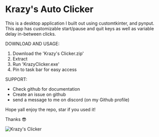 # Krazy's Auto Clicker

This is a desktop application I built out using customtkinter, and pynput. This app has customizable start/pause and quit keys as well as variable delay in-between clicks.

DOWNLOAD AND USAGE:
1. Download the 'Krazy's Clicker.zip'
2. Extract
3. Run 'KrazyClicker.exe'
4. Pin to task bar for easy access

SUPPORT:
- Check github for documentation
- Create an issue on github
- send a message to me on discord (on my Github profile)

Hope yall enjoy the repo, star if you used it!

Thanks 😎

![Krazy's Clicker](https://media.discordapp.net/attachments/897472930919899137/1082337096494219355/autoclicker.png)

